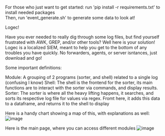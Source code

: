 For those who just want to get started:
run 'pip install -r requirements.txt' to install needed packages <br>
Then, run 'event_generate.sh' to generate some data to look at!

Logec! 

Have you ever needed to really dig through some log files, but find yourself frustrated with AWK, GREP, and/or other tools? Well here is your solution!
Logec is a localized SIEM, meant to help you get to the bottom of any troubles you have quickly. No forwarders, agents, or server isntances, just download and go!

Some important definitions:

Module: A grouping of 2 programs (sorter, and shell) related to a single log (confusing I know)
  Shell: The shell is the frontend for the sorter, its main functions are to interact with the sorter via commands, and display results. 
  Sorter: The sorter is where all the heavy lifting happens, it searches, and sorts its respective log file for values via regex. Fromt here, it adds
          this data to a dataframe, and returns it to the shell to display

Here is a handy chart showing a map of this, with explanations as well:
![image](https://user-images.githubusercontent.com/91687869/200751535-36431c39-8345-40b4-b094-774eaa396648.png)


Here is the main page, where you can access different modules 
![image](https://user-images.githubusercontent.com/91687869/200749965-538642b5-0a8f-41c9-a897-a0923b80be8a.png)
